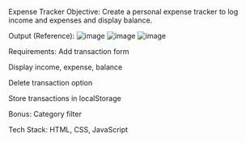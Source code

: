 Expense Tracker
Objective:
 Create a personal expense tracker to log income and expenses and display balance.
 
Output (Reference):
![image](https://github.com/user-attachments/assets/9aece154-c7be-48d8-8f0a-1790bd751205)
![image](https://github.com/user-attachments/assets/29aa8e43-41d2-4db5-bf46-ddf70de26576)
![image](https://github.com/user-attachments/assets/2457587c-3982-44f7-bf5c-a894458d4586)




Requirements:
Add transaction form


Display income, expense, balance


Delete transaction option


Store transactions in localStorage


Bonus:
Category filter

Tech Stack:
 HTML, CSS, JavaScript
